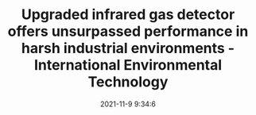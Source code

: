 ---
"title": "Upgraded infrared gas detector offers unsurpassed performance in harsh industrial environments - International Environmental Technology"
"date": "2021-11-9 9:34:6"
"feed_name": "GOOGLENEWSINDUSTRIAL"
"feed_website": "https://news.google.com/search?q=industrial%2Bincident&hl=en-US&gl=US&ceid=US:en"
"feed_rss": "https://news.google.com/rss/search?q=industrial%2Bincident&hl=en-US&gl=US&ceid=US:en"
"link": "https://www.envirotech-online.com/news/gas-detection/8/teledyne-gas-flame-detection/upgraded-infrared-gas-detector-offers-unsurpassed-performance-in-harsh-industrial-environments/56664"
"source": "{'href': 'https://www.envirotech-online.com', 'title': 'International Environmental Technology'}"
"file": "_posts/2021-1-1-3e1aa11b9fab13f4790a2e3e64fc9c98d3d5ef2e.md"
"accident": "0"
"drilling": "0"
"dead": "0"
"injured": "0"
"arrested": "0"
"place": "unknown place"
"where": "unknown site"
"causes": "unknown"
"place_uri": "unknown place"
---